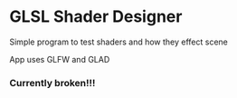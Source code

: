 # GLSL Shader Designer
Simple program to test shaders and how they effect scene

App uses GLFW and GLAD

### Currently broken!!!
